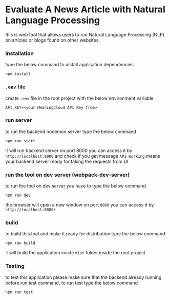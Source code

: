 # Evaluate A News Article with Natural Language Processing

this is web tool that allows users to run Natural Language Processing (NLP) on articles or blogs found on other
websites.

### Installation

type the below command to install application dependencies

```shell
npm install
```

### `.env` file

create `.env` file in the root project with the below environment variable

```shell
API_KEY=<your MeaningCloud API Key from>
```

### run server

to run the backend nodemon server type the below command

```shell
npm run start
```

it will run backend server on port 8000 you can access it by `http://localhost:8000` and check if you get
message `API Working` means your backend server ready for taking the requests from UI

### run the tool on dev server (webpack-dev-server)

to run the tool on dev server you have to type the below command

```shell
npm run dev
```

the browser will open a new window on port `8080` you can access it by `http://localhost:8080/`

### build

to build this tool and make it ready for distribution type the below command

```shell
npm run build 
```

it will build the application inside `dist` folder inside the root project

### Testing

to test this application please make sure that the backend already running before run test command, to run test type the
below command

```shell
npm run test 
```
